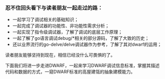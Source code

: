 ### 忍不住回头看下与读者朋友一起走过的路：

- 一起学习了调试相关的基础知识；
- 一起完成了调试器的功能性、非功能性需求分析；
- 一起实现了指令级调试器，了解了调试的底层工作原理；
- 一起了解了go语言调试debug/\*相关的部分源码，了解了大致的历史；
- 还以业界流行的go-delve/delve调试器作为参考，了解了其对dwarf的运用；

读者朋友能够坚持到现在，相信已经没什么可畏惧的了。

下面我们将进一步走进DWARF，一起来学习DWARF调试信息标准，掌握其描述代码和数据的方式，一窥DWARF标准的高屋建瓴的抽象建模能力。
